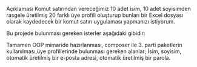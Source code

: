 Açıklaması
Komut satırından vereceğimiz 10 adet isim, 10 adet soyisimden rasgele üretilmiş 20 farklı üye profili oluşturup bunları bir Excel dosyası olarak kaydedecek bir komut satırı uygulaması yapmanızı istiyorum.

Bu projede bulunması gereken isterler aşağıdaki gibidir:

Tamamen OOP mimaride hazırlanması, composer ile 3. parti paketlerin kullanılması,üye profillerinde bulunması gereken alanlar;
İsim, soyisim, otomatik üretilmiş bir e-posta adresi, otomatik üretilmiş bir parola.
